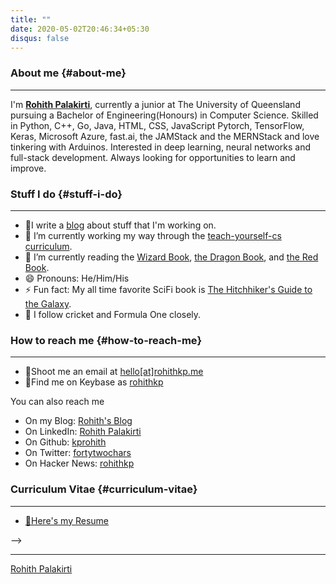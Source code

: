```yaml
---
title: ""
date: 2020-05-02T20:46:34+05:30
disqus: false
---
```

### About me {#about-me}

---

I'm [**Rohith Palakirti**](https://www.rohithkp.me), currently a junior at The University of Queensland pursuing a Bachelor of Engineering(Honours) in Computer Science. Skilled in Python, C++, Go, Java, HTML, CSS, JavaScript Pytorch, TensorFlow, Keras, Microsoft Azure, fast.ai, the JAMStack and the MERNStack and love tinkering with Arduinos. Interested in deep learning, neural networks and full-stack development. Always looking for opportunities to learn and improve.

### Stuff I do {#stuff-i-do}

---

- 📃I write a [blog](https://blog.rohithkp.me) about stuff that I'm working on.
- 🔭 I’m currently working my way through the [teach-yourself-cs curriculum](https://www.teachyourselfcs.com).
- 🌱 I’m currently reading the [Wizard Book](https://en.wikipedia.org/wiki/Structure_and_Interpretation_of_Computer_Programs), [the Dragon Book](https://en.wikipedia.org/wiki/Compilers:_Principles,_Techniques,_and_Tools), and [the Red Book](http://www.redbook.io/).
- 😄 Pronouns: He/Him/His
- ⚡ Fun fact: My all time favorite SciFi book is [The Hitchhiker's Guide to the Galaxy](https://en.wikipedia.org/wiki/The_Hitchhiker%27s_Guide_to_the_Galaxy).
- 🤿 I follow cricket and Formula One closely.

### How to reach me {#how-to-reach-me}

---

- 📧Shoot me an email at [hello[at]rohithkp.me](mailto:hello@rohithkp.me)
- 🔑Find me on Keybase as [rohithkp](https://keybase.io/rohithkp)

 You can also reach me

- On my Blog: [Rohith's Blog](https://blog.rohithkp.me/)
- On LinkedIn: [Rohith Palakirti](https://linkedin.com/in/rohith-kp)
- On Github: [kprohith](https://github.com/kprohith)
- On Twitter: [fortytwochars](https://twitter.com/fortytwochars)
- On Hacker News: [rohithkp](https://news.ycombinator.com/user?id=rohithkp)

### Curriculum Vitae {#curriculum-vitae}

---

- [📠Here's my Resume](https://blog.rohithkp.me/cv.pdf)

<!-- - [🧾Here's my long form Curriculum Vitae](https://drive.google.com/file/d/1lRLYUBquMmihU7_QP115nudGhwaoyjUE/view?usp=sharing) -->


<!-- ### Contact me {#contact-me}

<!-- ---

<form name="contact" method="POST" netlify-honeypot="bot-field" data-netlify-recaptcha="true" data-netlify="true">
  <p>
    <label>Your Name: <input type="text" name="name" /></label>   
  </p>
  <p>
    <label>Your Email: <input type="email" name="email" /></label>
  </p>
  <p>
    <label>Message: <textarea name="message"></textarea></label>
  </p>
  <div data-netlify-recaptcha="true"></div>
  <p>
    <button type="submit">Send</button>
  </p>
</form> -->
<!-- 
<form name="contact" method="POST" netlify-honeypot="bot-field" data-netlify-recaptcha="true" data-netlify="true">
  <div class="field">
  <label class="label">Your Name</label>
  <div class="control">
    <input class="input" type="text" placeholder="e.g Alex Smith">
  </div>
</div>

<div class="field">
  <label class="label">Your Email</label>
  <div class="control">
    <input class="input" type="email" placeholder="e.g. alexsmith@gmail.com">
  </div>
</div>
<div class="field">
  <label class="label">Message</label>
  <div class="control">
    <textarea class="textarea" placeholder="Enter Your Message"></textarea>
  </div>
</div>
  <div data-netlify-recaptcha="true"></div>

<div class="control">
  <button class="button is-primary" type="submit">Submit</button>
</div>
</form> --> -->

---

<div class="LI-profile-badge"  data-version="v1" data-size="large" data-locale="en_US" data-type="horizontal" data-theme="dark" data-vanity="rohith-kp"><a class="LI-simple-link" href='https://in.linkedin.com/in/rohith-kp?trk=profile-badge'>Rohith Palakirti</a></div>

